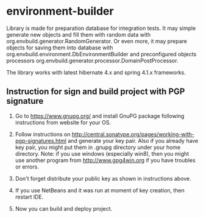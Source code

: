 # environment-builder
Library is made for preparation database for integration tests.
It may simple generate new objects and fill them with random data with org.envbuild.generator.RandomGenerator.
Or even more, it may prepare objects for saving them into database with org.envbuild.environment.DbEnvironmentBuilder and preconfigured objects processors org.envbuild.generator.processor.DomainPostProcessor.

The library works with latest hibernate 4.x and spring 4.1.x frameworks.

## Instruction for sign and build project with PGP signature ##
1. Go to https://www.gnupg.org/ and install GnuPG package following instructions from website for your OS.

2. Follow instructions on http://central.sonatype.org/pages/working-with-pgp-signatures.html and generate your key pair.
Also if you already have key pair, you might put them in .gnupg directory under your home directory.
Note: if you use windows (especially win8), then you might use another program from http://www.gpg4win.org if you have troubles or errors.

3. Don't forget distribute your public key as shown in instructions above.

4. If you use NetBeans and it was run at moment of key creation, then restart IDE.

5. Now you can build and deploy project.